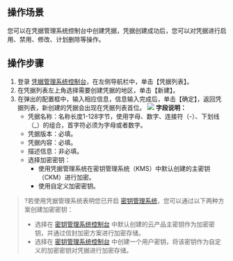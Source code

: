 ## 操作场景
您可以在凭据管理系统控制台中创建凭据，凭据创建成功后，您可以对凭据进行启用、禁用、修改、计划删除等操作。
## 操作步骤
1. 登录 [凭据管理系统控制台](https://console.cloud.tencent.com/ssm)，在左侧导航栏中，单击【凭据列表】。
2. 在凭据列表左上角选择需要创建凭据的地区，单击【新建】。
3. 在弹出的配置框中，输入相应信息，信息输入完成后，单击【确定】，返回凭据列表，新创建的凭据会出现在凭据列表首位。
![](https://main.qcloudimg.com/raw/c8cb93ddf8753be6a73fbdba3aca87be.png)
**字段说明：**
	- 凭据名称：名称长度1-128字节，使用字母、数字、连接符（-）、下划线（_）的组合，首字符必须为字母或者数字。
	- 凭据版本：必填。
	- 凭据内容：必填。
	- 描述信息：非必填。
	- 选择加密密钥：
		- 使用凭据管理系统在密钥管理系统（KMS）中默认创建的主密钥（CKM）进行加密。
		- 使用自定义加密密钥。

>?若使用凭据管理系统表明您已开启 [密钥管理系统](https://cloud.tencent.com/product/kms)，您可以通过以下两种方案创建加密密钥：
>- 选择在  [密钥管理系统控制台](https://console.cloud.tencent.com/kms2)  中默认创建的云产品主密钥作为加密密钥，并通过信封加密方案进行加密存储。
>- 选择在 [密钥管理系统控制台](https://console.cloud.tencent.com/kms2) 中创建一个用户密钥，将该密钥作为自定义的加密密钥对凭据进行加密存储。
